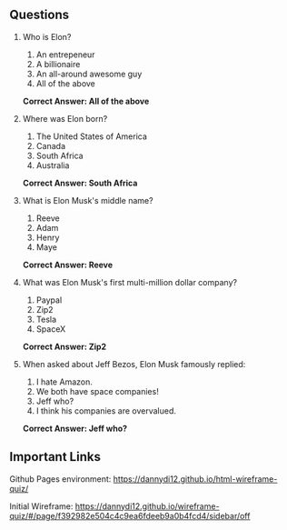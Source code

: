 ## Questions

1) Who is Elon?
    1) An entrepeneur
    2) A billionaire
    3) An all-around awesome guy
    4) All of the above
    
    **Correct Answer: All of the above**

2) Where was Elon born?
    1) The United States of America
    2) Canada
    3) South Africa
    4) Australia
    
    **Correct Answer: South Africa**

3) What is Elon Musk's middle name?
    1) Reeve
    2) Adam
    3) Henry
    4) Maye
    
    **Correct Answer: Reeve**

4) What was Elon Musk's first multi-million dollar company?
    1) Paypal
    2) Zip2
    3) Tesla
    4) SpaceX
    
    **Correct Answer: Zip2**

5) When asked about Jeff Bezos, Elon Musk famously replied:
    1) I hate Amazon.
    2) We both have space companies!
    3) Jeff who?
    4) I think his companies are overvalued.
    
   **Correct Answer: Jeff who?**

## Important Links

Github Pages environment: https://dannydi12.github.io/html-wireframe-quiz/

Initial Wireframe: https://dannydi12.github.io/wireframe-quiz/#/page/f392982e504c4c9ea6fdeeb9a0b4fcd4/sidebar/off
